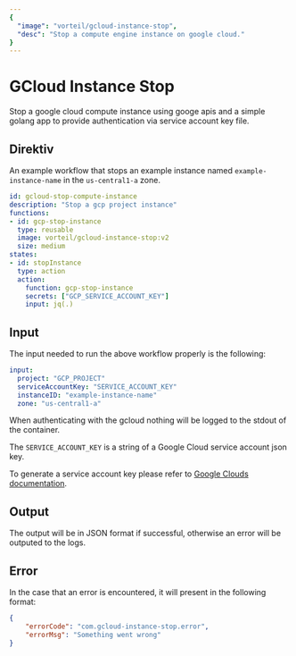 ```yaml
---
{
  "image": "vorteil/gcloud-instance-stop",
  "desc": "Stop a compute engine instance on google cloud."
}
---
```

# GCloud Instance Stop

Stop a google cloud compute instance using googe apis and a simple golang app to provide authentication via service account key file.

## Direktiv

An example workflow that stops an example instance named `example-instance-name` in the `us-central1-a` zone.

```yaml
id: gcloud-stop-compute-instance
description: "Stop a gcp project instance"
functions:
- id: gcp-stop-instance
  type: reusable
  image: vorteil/gcloud-instance-stop:v2
  size: medium
states:
- id: stopInstance
  type: action
  action:
    function: gcp-stop-instance
    secrets: ["GCP_SERVICE_ACCOUNT_KEY"]
    input: jq(.)
```

## Input

The input needed to run the above workflow properly is the following:

```yaml
input:
  project: "GCP_PROJECT"
  serviceAccountKey: "SERVICE_ACCOUNT_KEY"
  instanceID: "example-instance-name"
  zone: "us-central1-a"
```

When authenticating with the gcloud nothing will be logged to the stdout of the container.

The `SERVICE_ACCOUNT_KEY` is a string of a Google Cloud service account json key.

To generate a service account key please refer to [Google Clouds documentation](https://cloud.google.com/iam/docs/creating-managing-service-account-keys).

## Output
The output will be in JSON format if successful, otherwise an error will be outputed to the logs.

## Error 

In the case that an error is encountered, it will present in the following format:

```json
{
    "errorCode": "com.gcloud-instance-stop.error",
    "errorMsg": "Something went wrong"
}
```